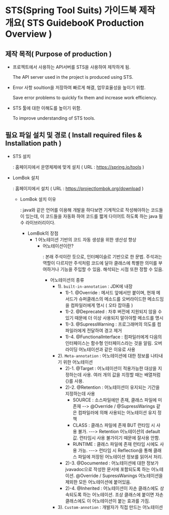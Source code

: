 STS(Spring Tool Suits) 가이드북 제작 개요( STS GuidebooK Production Overview )
===========
제작 목적( Purpose of production )
-----------
- 프로젝트에서 사용하는 API서버를 STS을 사용하여 제작하게 됨.<p> The API server used in the project is produced using STS.
- Error 사항 soultion을 저장하여 빠르게 해결, 업무효율성을 높이기 위함.<p> Save error problems to quickly fix them and increase work efficiency.
- STS 툴에 대한 이해도를 높이기 위함. <p>To improve understanding of STS tools.

필요 파일 설치 및 경로 ( Install required files & Installation path )
-----------
- STS 설치 <p> : 홈페이지에서 운영체제에 맞게 설치 ( URL : <https://spring.io/tools> )
- LomBok 설치 <p> : 홈페이지에서 설치 ( URL : <https://projectlombok.org/download> )
  - LomBok 설치 이유 <p> : java와 같은 언어를 이용해 개발을 하다보면 기계적으로 작성해야하는 코드들이 있는데, 이 코드들을 자동화 하여 코드를 짧게 다이어트 하도록 하는 java 필수 라이브러리이다. <p> 
    - LomBok의 장점 
      - 1 어노테이션 기반의 코드 자동 생성을 위한 생산성 향상
        - 어노테이션이란?<p> : 본래 주석이란 듯으로, 인터페이슬르 기반으로 한 문법. 주석과는 역할이 다르지만 주석처럼 코드에 달아 클래스에 특별한 의미를 부여하거나 기능을 주입할 수 있음. 해석되는 시점 또한 정할 수 있음.
          - 어노테이션의 종류
            - 1). `built-in-annotation` :  JDK에 내장
              - 1)-1. @Override            : 메서드 앞에서만 붙이며, 현재 메서드가 슈퍼클래스의 메소드를 오버라이드한 메소드임을 컴파일러에게 명시 ( 오타 잡아줌 )
              - 1)-2. @Deprecated          : 차후 버전에 지원되지 않을 수 있기 때문에 더 이상 사용되지 말아야할 메소드를 명시
              - 1)-3. @SupressWarning      : 프로그래머의 의도를 컴파일러에게 전달하여 경고 제거
              - 1)-4. @Functionallnterface : 컴파일러에게 다음의 인터페이스는 함수형 인터페이스라는 것을 알림. 오버라이딩 어노테이션과 같은 이유로 사용
            - 2). `Meta-annotation`      : 어노테이션에 대한 정보를 나타내기 위한 어노테이션
              - 2)-1. @Target              : 어노테이션이 적용가능한 대상을 지정하는데 사용. 여러 개의 값을 지정할 때는 배열처럼 {}를 사용.
              - 2)-2. @Retention           : 어노테이션이 유지되는 기간을 지정하는데 사용
                - SOURCE : 소스파일에만 존재, 클래스 파일에 미존재 --> @Override / @SupressWarings 같은 컴파일러에 의해 사용되는 어노테이션 유지 정책
                - CLASS : 클래스 파일에 존재 BUT 런타임 시 사용 불가. ---> Retention 어노테이션의 default값. 런타임시 사용 불가이기 때문에 잘사용 안함.
                - RUNTIME : 클래스 파일에 존재 런타임 시에도 사용 가능. ---> 런타임 시 Reflection을 통해 클래스 파일에 저장된 어노테이션 정보를 읽어서 처리.
              - 2)-3. @Documented          : 어노테이션에 대한 정보가 jvavadoc으로 작성한 문서에 포함되도록 하는 어노테이션. @Override / SupressWanings 어노테이션을 제외한 모든 어노테이션에 붙어있음.
              - 2)-4. @Inherited           : 어노테이션이 자손 클래스에도 상속되도록 하는 어노테이션. 조상 클래스에 붙이면 자손 클래스에도 이 어노테이션이 붙는 효과를 가짐. 
            - 3). `Custom-annotion`      : 개발자가 직접 만드는 어노테이션
            


